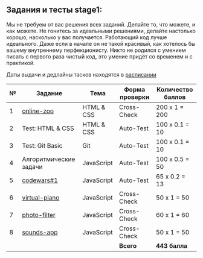 ## Задания и тесты stage1:

Мы не требуем от вас решения всех заданий. Делайте то, что можете, и как можете. Не гонитесь за идеальными решениями, делайте настолько хорошо, насколько у вас получается. Работающий код лучше идеального. Даже если в начале он не такой красивый, как хотелось бы вашему внутреннему перфекционисту. Никто не родился с умением писать с первого раза чистый код, это умение придёт со временем и с практикой. 

Даты выдачи и дедлайны тасков находятся в [расписании](https://docs.google.com/spreadsheets/d/1oM2O8DtjC0HodB3j7hcIResaWBw8P18tXkOl1ymelvE/edit#gid=1646898206)

| № | Задание                               | Тема     |Форма проверки|Количество баллов|
| - | ------------------------------------- | -------- | ------------ | --------------- | 
| 1 |[online-zoo](stage1/tasks/online-zoo.md)      |HTML & CSS| Cross-Check  | 200 х 1 = 200   | 
| 2 |Test: HTML & CSS                       |HTML & CSS| Auto-Test    | 100 х 0.1 = 10  | 
| 3 |Test: Git Basic                        |Git       | Auto-Test    | 100 х 0.1 = 10  | 
| 4 |Алгоритмические задачи                 |JavaScript| Auto-Test    | 100 х 0.5 = 50  | 
| 5 |[codewars#1](stage1/tasks/codewars.md)        |JavaScript| Auto-Test    | 65 х 0.2 = 13   | 
| 6 |[virtual-piano](stage1/tasks/virtual-piano.md)|JavaScript| Cross-Check  | 50 х 1 = 50     | 
| 7 |[photo-filter](stage1/tasks/photo-filter.md)  |JavaScript| Cross-Check  | 60 х 1 = 60     | 
| 8 |[sounds-app](stage1/tasks/sounds-app.md)      |JavaScript| Cross-Check  | 50 х 1 = 50     | 
|   |                                       |          | **Всего**    | **443 балла**   |
